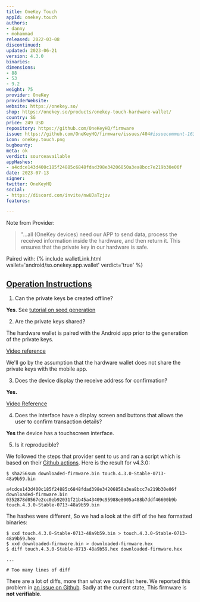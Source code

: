 ```yaml
---
title: OneKey Touch
appId: onekey.touch
authors:
- danny
- mohammad
released: 2022-03-08
discontinued: 
updated: 2023-06-21
version: 4.3.0
binaries: 
dimensions:
- 88
- 53
- 9.2
weight: 75
provider: OneKey
providerWebsite: 
website: https://onekey.so/
shop: https://onekey.so/products/onekey-touch-hardware-wallet/
country: SG
price: 249 USD
repository: https://github.com/OneKeyHQ/firmware
issue: https://github.com/OneKeyHQ/firmware/issues/404#issuecomment-1633287406
icon: onekey.touch.png
bugbounty: 
meta: ok
verdict: sourceavailable
appHashes:
- a4cdce143d400c185f24885c6848fdad398e34206850a3ea8bcc7e219b30e06f
date: 2023-07-13
signer: 
twitter: OneKeyHQ
social:
- https://discord.com/invite/nwUJaTzjzv
features: 

---
```


Note from Provider:

> "...all (OneKey devices) need our APP to send data, process the received information inside the hardware, and then return it. This ensures that the private key in our hardware is safe.

Paired with: {% include walletLink.html wallet='android/so.onekey.app.wallet' verdict='true' %}

## [Operation Instructions](https://help.onekey.so/hc/en-us/articles/360002123856-OneKey-Hardware-Wallet-Quick-Start-Tutorial)

1. Can the private keys be created offline?

**Yes**. See [tutorial on seed generation](https://help.onekey.so/hc/en-us/articles/360004487195)

2. Are the private keys shared?

The hardware wallet is paired with the Android app prior to the generation of the private keys.

[Video reference ](https://youtu.be/9EMmZwCUxRA?t=290)

We'll go by the assumption that the hardware wallet does not share the private keys with the mobile app.

3. Does the device display the receive address for confirmation?

**Yes.**

[Video Reference](https://youtu.be/9EMmZwCUxRA?t=1249)

4. Does the interface have a display screen and buttons that allows the user to confirm transaction details?

**Yes** the device has a touchscreen interface.

5. Is it reproducible?

We followed the steps that provider sent to us and ran a script which is based on their
[Github actions](https://github.com/OneKeyHQ/firmware/blob/touch/.github/workflows/build-touch.yml).
Here is the result for v4.3.0:

```
$ sha256sum downloaded-firmware.bin touch.4.3.0-Stable-0713-48a9b59.bin

a4cdce143d400c185f24885c6848fdad398e34206850a3ea8bcc7e219b30e06f  downloaded-firmware.bin
0352878d0567e2cc0eb92031f21b45a43409c95988e8005a488b7ddf46600b9b  touch.4.3.0-Stable-0713-48a9b59.bin
```
The hashes were different, So we had a look at the diff of the hex formatted binaries:

```
$ xxd touch.4.3.0-Stable-0713-48a9b59.bin > touch.4.3.0-Stable-0713-48a9b59.hex
$ xxd downloaded-firmware.bin > downloaded-firmware.hex
$ diff touch.4.3.0-Stable-0713-48a9b59.hex downloaded-firmware.hex

...

# Too many lines of diff

```

There are a lot of diffs, more than what we could list here.
We reported this problem in
[an issue on Github](https://github.com/OneKeyHQ/firmware/issues/404#issuecomment-1633287406).
Sadly at the current state, This firmware is **not verifiable**.
